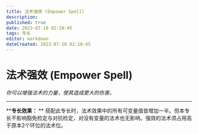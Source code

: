 ```yaml
---
title: 法术强效 (Empower Spell)
description: 
published: true
date: 2023-07-10 02:10:45
tags: 专长
editor: markdown
dateCreated: 2023-07-10 02:10:45
---
```


# 法术强效 (Empower Spell)

_你可以增强法术的力量，使其造成更大的伤害。_

* * *

****专长效果：** **
搭配此专长时，法术效果中的所有可变量值皆增加一半。但本专长不影响豁免检定与对抗检定，对没有变量的法术也无影响。强效的法术须占用高于原本2个环位的法术位。

